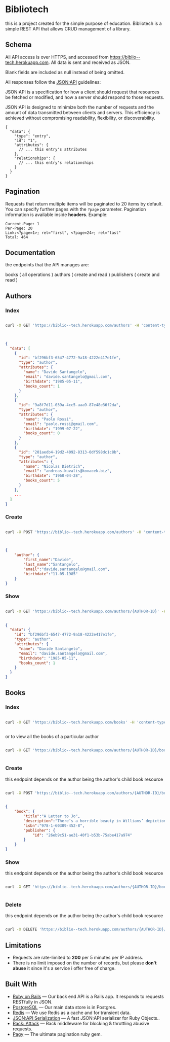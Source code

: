 # Bibliotech

this is a project created for the simple purpose of education. Bibliotech is a simple REST API that allows CRUD management of a library.

## Schema

All API access is over HTTPS, and accessed from https://biblio--tech.herokuapp.com. All data is sent and received as JSON.

Blank fields are included as null instead of being omitted.

All responses follow the [JSON:API](https://jsonapi.org/format/) guidelines:

JSON:API is a specification for how a client should request that resources be fetched or modified, and how a server should respond to those requests.

JSON:API is designed to minimize both the number of requests and the amount of data transmitted between clients and servers. This efficiency is achieved without compromising readability, flexibility, or discoverability.

```
{
  "data": {
    "type": "entry",
    "id": "1",
    "attributes": {
      // ... this entry's attributes
    },
    "relationships": {
      // ... this entry's relationships
    }
  }
}
```

## Pagination

Requests that return multiple items will be paginated to 20 items by default. You can specify further pages with the ```?page``` parameter. Pagination information is available inside **headers**. Example:

```
Current-Page: 1
Per-Page: 20
Link:<?page=1>; rel="first", <?page=24>; rel="last"
Total: 464
```

## Documentation

the endpoints that the API manages are:

books ( all operations )
authors ( create and read )
publishers ( create and read )


## Authors

### Index


```sh

curl -X GET 'https://biblio--tech.herokuapp.com/authors' -H 'content-type: application/json'
    
```

``` json

{
  "data": [
    {
      "id": "bf296bf3-6547-4772-9a18-4222e417e1fe",
      "type": "author",
      "attributes": {
        "name": "Davide Santangelo",
        "email": "davide.santangelo@gmail.com",
        "birthdate": "1985-05-11",
        "books_count": 1
      }
    },
    {
      "id": "9a8f7d11-039a-4cc5-aaa9-87e48e36f2da",
      "type": "author",
      "attributes": {
        "name": "Paolo Rossi",
        "email": "paolo.rossi@gmail.com",
        "birthdate": "1999-07-22",
        "books_count": 0
      }
    },
    {
      "id": "201aedb4-19d2-4092-8313-0df598dc1c8b",
      "type": "author",
      "attributes": {
        "name": "Nicolas Dietrich",
        "email": "andreas.kuvalis@kovacek.biz",
        "birthdate": "1960-04-28",
        "books_count": 5
      }
    },
    ...
  ]
}

```

### Create

```sh

curl -X POST 'https://biblio--tech.herokuapp.com/authors' -H 'content-type: application/json'
    
```

``` json

{
	"author": {
		"first_name":"Davide",
		"last_name":"Santangelo",
		"email":"davide.santangelo@gmail.com",
		"birthdate":"11-05-1985"
	}
}

```

### Show

```sh

curl -X GET 'https://biblio--tech.herokuapp.com/authors/{AUTHOR-ID}' -H 'content-type: application/json'
    
```

``` json
{
  "data": {
    "id": "bf296bf3-6547-4772-9a18-4222e417e1fe",
    "type": "author",
    "attributes": {
      "name": "Davide Santangelo",
      "email": "davide.santangelo@gmail.com",
      "birthdate": "1985-05-11",
      "books_count": 1
    }
  }
}
```

## Books

### Index

```sh

curl -X GET 'https://biblio--tech.herokuapp.com/books' -H 'content-type: application/json'
    
```

or to view all the books of a particular author


```sh

curl -X GET 'https://biblio--tech.herokuapp.com/authors/{AUTHOR-ID}/books' -H 'content-type: application/json'
    
```

### Create

this endpoint depends on the author being the author's child book resource

```sh

curl -X POST 'https://biblio--tech.herokuapp.com/authors/{AUTHOR-ID}/books' -H 'content-type: application/json'
    
```

```json
{
	"book": {
		"title":"A Letter to Jo",
		"description":"There’s a horrible beauty in Williams’ depiction of the war experience, like isolated segments from a Bosch painting transported to the war in Europe. What A Letter To Jo accomplishes is placing that personal experience of Leonard in a wider context, the war experience as well as the romance with Sieracki’s grandmother. It is, truly, the American story of that era",
		"isbn":"978-1-60309-452-8",
		"publisher": {
			"id": "26eb9c51-ae31-40f1-b53b-75abe417a974"
		}
	}
}
```

### Show

this endpoint depends on the author being the author's child book resource

```sh

curl -X GET 'https://biblio--tech.herokuapp.com/authors/{AUTHOR-ID}/books/{ID}' -H 'content-type: application/json'
    
```

### Delete

this endpoint depends on the author being the author's child book resource

```sh

curl -X DELETE 'https://biblio--tech.herokuapp.com/authors/{AUTHOR-ID}/books/{ID}' -H 'content-type: application/json'

```


## Limitations

* Requests are rate-limited to **200** per 5 minutes per IP address.
* There is no limit imposed on the number of records, but please **don't abuse** it since it's a service i offer free of charge. 

## Built With

- [Ruby on Rails](https://github.com/rails/rails) &mdash; Our back end API is a Rails app. It responds to requests RESTfully in JSON.
- [PostgreSQL](https://www.postgresql.org/) &mdash; Our main data store is in Postgres.
- [Redis](https://redis.io/) &mdash; We use Redis as a cache and for transient data.
- [JSON:API Serialization](https://github.com/jsonapi-serializer/jsonapi-serializer) &mdash; A fast JSON:API serializer for Ruby Objects..
- [Rack::Attack](https://github.com/kickstarter/rack-attack) &mdash; Rack middleware for blocking & throttling abusive requests.
- [Pagy](https://github.com/ddnexus/pagy) &mdash; The ultimate pagination ruby gem.